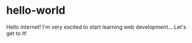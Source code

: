 # hello-world

Hello internet! I'm very excited to start learning web development... Let's get to it!
